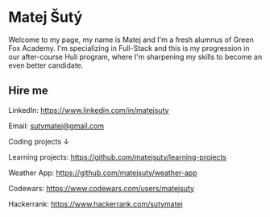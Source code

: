 # Matej Šutý

Welcome to my page, my name is Matej and I'm a fresh alumnus of Green Fox Academy. I'm specializing in Full-Stack and this is my progression in our after-course Huli program, where I'm sharpening my skills to become an even better candidate.

## Hire me
LinkedIn: https://www.linkedin.com/in/matejsuty

Email: sutymatej@gmail.com

Coding projects &darr;

Learning projects: https://github.com/matejsuty/learning-projects

Weather App: https://github.com/matejsuty/weather-app

Codewars: https://www.codewars.com/users/matejsuty

Hackerrank: https://www.hackerrank.com/sutymatej
